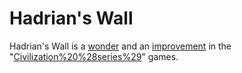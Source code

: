 # Hadrian's Wall

Hadrian's Wall is a [wonder](wonder) and an [improvement](improvement) in the "[Civilization%20%28series%29](Civilization)" games.